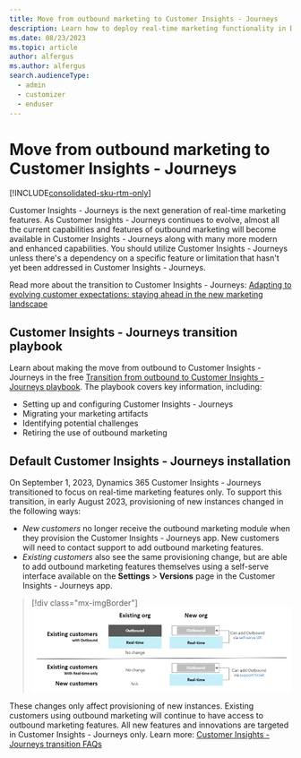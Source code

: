 ```yaml
---
title: Move from outbound marketing to Customer Insights - Journeys
description: Learn how to deploy real-time marketing functionality in Dynamics 365 Customer Insights - Journeys.
ms.date: 08/23/2023
ms.topic: article
author: alfergus
ms.author: alfergus
search.audienceType: 
  - admin
  - customizer
  - enduser
---
```


# Move from outbound marketing to Customer Insights - Journeys

[!INCLUDE[consolidated-sku-rtm-only](./includes/consolidated-sku-rtm-only.md)]

Customer Insights - Journeys is the next generation of real-time marketing features. As Customer Insights - Journeys continues to evolve, almost all the current capabilities and features of outbound marketing will become available in Customer Insights - Journeys along with many more modern and enhanced capabilities. You should utilize Customer Insights - Journeys unless there's a dependency on a specific feature or limitation that hasn't yet been addressed in Customer Insights - Journeys.

Read more about the transition to Customer Insights - Journeys: [Adapting to evolving customer expectations: staying ahead in the new marketing landscape](https://cloudblogs.microsoft.com/dynamics365/it/2023/07/18/transition-to-real-time-marketing-and-transform-your-customer-experience/)
<!---
## Advantages of Customer Insights - Journeys + Customer Insights - Data

The following table summarizes the benefits of using Customer Insights - Journeys and Customer Insights - Data together.

| Scenario                                                                                                                                                                                                                      | Outbound marketing                                                                                                                                                | Customer Insights - Journeys                                                                                                                                                               |
|-------------------------------------------------------------------------------------------------------------------------------------------------------------------------------------------------------------------------------|-------------------------------------------------------------------------------------------------------------------------------------------------------------------|-----------------------------------------------------------------------------------------------------------------------------------------------------------------------------------|
| Engage customer profiles directly without creating corresponding contacts in Dataverse (when using a third-party customer master/CRM or when there are more profiles in Customer Insights - Data than there are contacts in the CRM) | Not possible                                                                                                                                                      | Seamless (using segments)                                                                                                                                                         |
| Add members from a Customer Insights - Data segment into a new customer journey                                                                                                                                                      | Requires manual segment export from Customer Insights - Data to Marketing; doesn't provide 100% coverage, you can only target Customer Insights - Data profiles with contacts | Seamless: all Customer Insights - Data segments are automatically available in Marketing                                                                                                 |
| Add members from a Customer Insights - Data segment into an ongoing customer journey (using dynamic segments)                                                                                                                        | Not possible                                                                                                                                                      | Seamless: new members added to a Customer Insights - Data segment are automatically added to Marketing journeys that target that segment                                                  |
| Personalize email content with segments or insights from Customer Insights - Data                                                                                                                                                    | Not possible                                                                                                                                                      | Seamless: Customer Insights - Data attributes, segments, and (soon) measures are automatically available for email personalization, just like any other Dataverse entity                  |
| Branch or suppress a customer journey based on a customer's attributes or segment membership (in Customer Insights - Data)                                                                                                           | Not possible                                                                                                                                                      | Seamless: Customer Insights - Data attributes, segments, and (soon) measures are automatically available for journey logic and suppression criteria, just like any other Dataverse entity |
| Use marketing interaction data to create segments, measures, and other insights in Customer Insights - Data                                                                                                                         | Requires manual data integration                                                                                                                                  | (Coming soon) Marketing interactions are available in Customer Insights - Data without the need for data integration                                                                     |

Learn more about the differences between Customer Insights - Journeys and outbound features: [Real-time vs outbound marketing journeys!](https://community.dynamics.com/blogs/post/?postid=89399977-3ba4-4650-b57d-14ab1654b020).-->

## Customer Insights - Journeys transition playbook

Learn about making the move from outbound to Customer Insights - Journeys in the free [Transition from outbound to Customer Insights - Journeys playbook](https://community.dynamics.com/blogs/post/?postid=1b4394d5-7764-4484-aba9-c7f972292c10). The playbook covers key information, including:

- Setting up and configuring Customer Insights - Journeys
- Migrating your marketing artifacts
- Identifying potential challenges
- Retiring the use of outbound marketing

## Default Customer Insights - Journeys installation

On September 1, 2023, Dynamics 365 Customer Insights - Journeys transitioned to focus on real-time marketing features only. To support this transition, in early August 2023, provisioning of new instances changed in the following ways:
- *New customers* no longer receive the outbound marketing module when they provision the Customer Insights - Journeys app. New customers will need to contact support to add outbound marketing features.
- *Existing customers* also see the same provisioning change, but are able to add outbound marketing features themselves using a self-serve interface available on the **Settings** > **Versions** page in the Customer Insights - Journeys app.

> [!div class="mx-imgBorder"]
> ![Customer Insights - Journeys transition comparison.](media/real-time-marketing-transition-graphic.png "Customer Insights - Journeys transition comparison")

These changes only affect provisioning of new instances. Existing customers using outbound marketing will continue to have access to outbound marketing features. All new features and innovations are targeted in Customer Insights - Journeys only. Learn more: [Customer Insights - Journeys transition FAQs](real-time-marketing-transition.md)
